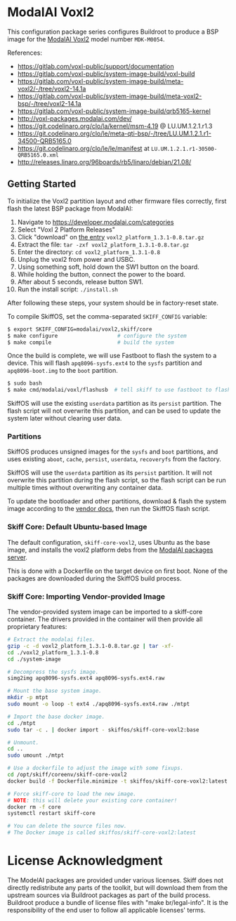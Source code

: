 # ModalAI Voxl2

This configuration package series configures Buildroot to produce a BSP image for the
[ModalAI Voxl2] model number `MDK-M0054`.

[ModalAI Voxl2]: https://docs.modalai.com/voxl-2/

References:

 - https://gitlab.com/voxl-public/support/documentation
 - https://gitlab.com/voxl-public/system-image-build/voxl-build
 - https://gitlab.com/voxl-public/system-image-build/meta-voxl2/-/tree/voxl2-14.1a
 - https://gitlab.com/voxl-public/system-image-build/meta-voxl2-bsp/-/tree/voxl2-14.1a
 - https://gitlab.com/voxl-public/system-image-build/qrb5165-kernel
 - http://voxl-packages.modalai.com/dev/
 - https://git.codelinaro.org/clo/la/kernel/msm-4.19 @ LU.UM.1.2.1.r1.3
 - https://git.codelinaro.org/clo/le/meta-qti-bsp/-/tree/LU.UM.1.2.1.r1-34500-QRB5165.0
 - https://git.codelinaro.org/clo/le/le/manifest at `LU.UM.1.2.1.r1-30500-QRB5165.0.xml`
 - http://releases.linaro.org/96boards/rb5/linaro/debian/21.08/

## Getting Started

To initialize the Voxl2 partition layout and other firmware files correctly,
first flash the latest BSP package from ModalAI:

 1. Navigate to https://developer.modalai.com/categories
 2. Select "Voxl 2 Platform Releases"
 3. Click "download" on [the entry] `voxl2_platform_1.3.1-0.8.tar.gz`
 4. Extract the file: `tar -zxf voxl2_platform_1.3.1-0.8.tar.gz`
 5. Enter the directory: `cd voxl2_platform_1.3.1-0.8`
 6. Unplug the voxl2 from power and USBC.
 7. Using something soft, hold down the SW1 button on the board.
 8. While holding the button, connect the power to the board.
 9. After about 5 seconds, release button SW1.
 10. Run the install script: `./install.sh`

[the entry]: https://developer.modalai.com/asset/eula-download/110

After following these steps, your system should be in factory-reset state.

To compile SkiffOS, set the comma-separated `SKIFF_CONFIG` variable:

```sh
$ export SKIFF_CONFIG=modalai/voxl2,skiff/core
$ make configure                   # configure the system
$ make compile                     # build the system
```

Once the build is complete, we will use Fastboot to flash the system to a
device. This will flash `apq8096-sysfs.ext4` to the `sysfs` partition and
`apq8096-boot.img` to the `boot` partition.

```sh
$ sudo bash
$ make cmd/modalai/voxl/flashusb  # tell skiff to use fastboot to flash
```

SkiffOS will use the existing `userdata` partition as its `persist` partition.
The flash script will not overwrite this partition, and can be used to update
the system later without clearing user data.

### Partitions

SkiffOS produces unsigned images for the `sysfs` and `boot` partitions, and uses
existing `aboot`, `cache`, `persist`, `userdata`, `recoveryfs` from the factory.

SkiffOS will use the `userdata` partition as its `persist` partition. It will
not overwrite this partition during the flash script, so the flash script can be
run multiple times without overwriting any container data.

To update the bootloader and other partitions, download & flash the system image
according to the [vendor docs], then run the SkiffOS flash script.

[vendor docs]: https://docs.modalai.com/downloads/

### Skiff Core: Default Ubuntu-based Image

The default configuration, `skiff-core-voxl2`, uses Ubuntu as the base image,
and installs the voxl2 platform debs from the [ModalAI packages server].

This is done with a Dockerfile on the target device on first boot. None of the
packages are downloaded during the SkiffOS build process.

[ModalAI packages server]: http://voxl-packages.modalai.com/dists/qrb5165/

### Skiff Core: Importing Vendor-provided Image

The vendor-provided system image can be imported to a skiff-core container. The
drivers provided in the container will then provide all proprietary features:

```sh
# Extract the modalai files.
gzip -c -d voxl2_platform_1.3.1-0.8.tar.gz | tar -xf-
cd ./voxl2_platform_1.3.1-0.8
cd ./system-image

# Decompress the sysfs image.
simg2img apq8096-sysfs.ext4 apq8096-sysfs.ext4.raw

# Mount the base system image.
mkdir -p mtpt
sudo mount -o loop -t ext4 ./apq8096-sysfs.ext4.raw ./mtpt

# Import the base docker image.
cd ./mtpt
sudo tar -c . | docker import - skiffos/skiff-core-voxl2:base

# Unmount.
cd ..
sudo umount ./mtpt

# Use a dockerfile to adjust the image with some fixups.
cd /opt/skiff/coreenv/skiff-core-voxl2
docker build -f Dockerfile.minimize -t skiffos/skiff-core-voxl2:latest .

# Force skiff-core to load the new image.
# NOTE: this will delete your existing core container!
docker rm -f core
systemctl restart skiff-core

# You can delete the source files now.
# The Docker image is called skiffos/skiff-core-voxl2:latest
```

# License Acknowledgment

The ModelAI packages are provided under various licenses. Skiff does not
directly redistribute any parts of the toolkit, but will download them from the
upstream sources via Buildroot packages as part of the build process. Buildroot
produce a bundle of license files with "make br/legal-info". It is the
responsibility of the end user to follow all applicable licenses' terms.
